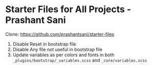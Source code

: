 # Starter Files for All Projects - Prashant Sani

Clone: https://github.com/prashantsani/starter-files


1. Disable Reset in bootstrap file 
2. Disable Any file not useful in bootstrap file 
3. Update variables as per colors and fonts in both `_plugins/bootstrap/_variables.scss` and `_core/variables.scss`

